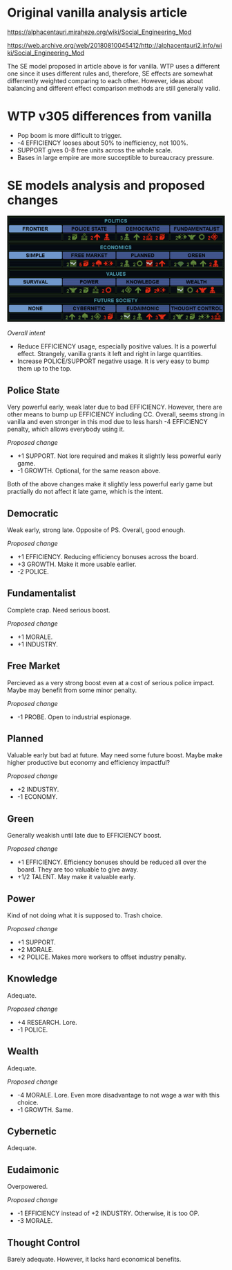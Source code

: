 # Original vanilla analysis article

https://alphacentauri.miraheze.org/wiki/Social_Engineering_Mod

https://web.archive.org/web/20180810045412/http://alphacentauri2.info/wiki/Social_Engineering_Mod

The SE model proposed in article above is for vanilla. WTP uses a different one since it uses different rules and, therefore, SE effects are somewhat differrently weighted comparing to each other. However, ideas about balancing and different effect comparison methods are still generally valid.

# WTP v305 differences from vanilla

* Pop boom is more difficult to trigger.
* -4 EFFICIENCY looses about 50% to inefficiency, not 100%.
* SUPPORT gives 0-8 free units across the whole scale.
* Bases in large empire are more succeptible to bureaucracy pressure.

# SE models analysis and proposed changes

![SE v336](/images/se-v336.png)

_Overall intent_

* Reduce EFFICIENCY usage, especially positive values. It is a powerful effect. Strangely, vanilla grants it left and right in large quantities.
* Increase POLICE/SUPPORT negative usage. It is very easy to bump them up to the top.

## Police State

Very powerful early, weak later due to bad EFFICIENCY. However, there are other means to bump up EFFICIENCY including CC. Overall, seems strong in vanilla and even stronger in this mod due to less harsh -4 EFFICIENCY penalty, which allows everybody using it.

_Proposed change_

* +1 SUPPORT. Not lore required and makes it slightly less powerful early game.
* -1 GROWTH. Optional, for the same reason above.

Both of the above changes make it slightly less powerful early game but practially do not affect it late game, which is the intent.

## Democratic

Weak early, strong late. Opposite of PS. Overall, good enough.

_Proposed change_

* +1 EFFICIENCY. Reducing efficiency bonuses across the board.
* +3 GROWTH. Make it more usable earlier.
* -2 POLICE.

## Fundamentalist

Complete crap. Need serious boost.

_Proposed change_

* +1 MORALE.
* +1 INDUSTRY.

## Free Market

Percieved as a very strong boost even at a cost of serious police impact. Maybe may benefit from some minor penalty.

_Proposed change_

* -1 PROBE. Open to industrial espionage.

## Planned

Valuable early but bad at future. May need some future boost. Maybe make higher productive but economy and efficiency impactful?

_Proposed change_

* +2 INDUSTRY.
* -1 ECONOMY.

## Green

Generally weakish until late due to EFFICIENCY boost.

_Proposed change_

* +1 EFFICIENCY. Efficiency bonuses should be reduced all over the board. They are too valuable to give away.
* +1/2 TALENT. May make it valuable early.

## Power

Kind of not doing what it is supposed to. Trash choice.

_Proposed change_

* +1 SUPPORT.
* +2 MORALE.
* +2 POLICE. Makes more workers to offset industry penalty.

## Knowledge

Adequate.

_Proposed change_

* +4 RESEARCH. Lore.
* -1 POLICE.

## Wealth

Adequate.

_Proposed change_

* -4 MORALE. Lore. Even more disadvantage to not wage a war with this choice.
* -1 GROWTH. Same.

## Cybernetic

Adequate.

## Eudaimonic

Overpowered.

_Proposed change_

* -1 EFFICIENCY instead of +2 INDUSTRY. Otherwise, it is too OP.
* -3 MORALE.

## Thought Control

Barely adequate. However, it lacks hard economical benefits.

